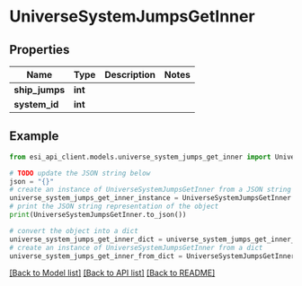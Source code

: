 # UniverseSystemJumpsGetInner


## Properties

Name | Type | Description | Notes
------------ | ------------- | ------------- | -------------
**ship_jumps** | **int** |  | 
**system_id** | **int** |  | 

## Example

```python
from esi_api_client.models.universe_system_jumps_get_inner import UniverseSystemJumpsGetInner

# TODO update the JSON string below
json = "{}"
# create an instance of UniverseSystemJumpsGetInner from a JSON string
universe_system_jumps_get_inner_instance = UniverseSystemJumpsGetInner.from_json(json)
# print the JSON string representation of the object
print(UniverseSystemJumpsGetInner.to_json())

# convert the object into a dict
universe_system_jumps_get_inner_dict = universe_system_jumps_get_inner_instance.to_dict()
# create an instance of UniverseSystemJumpsGetInner from a dict
universe_system_jumps_get_inner_from_dict = UniverseSystemJumpsGetInner.from_dict(universe_system_jumps_get_inner_dict)
```
[[Back to Model list]](../README.md#documentation-for-models) [[Back to API list]](../README.md#documentation-for-api-endpoints) [[Back to README]](../README.md)


